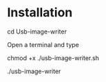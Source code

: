 # Installation

cd Usb-image-writer 

Open a terminal and type

chmod +x ./usb-image-writer.sh

./usb-image-writer
